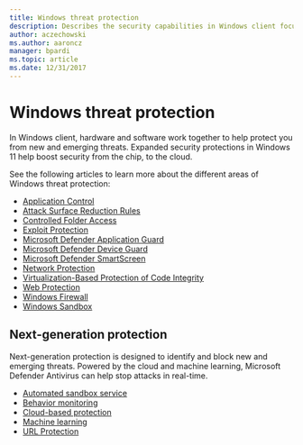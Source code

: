 ```yaml
---
title: Windows threat protection
description: Describes the security capabilities in Windows client focused on threat protection
author: aczechowski
ms.author: aaroncz
manager: bpardi
ms.topic: article
ms.date: 12/31/2017
---
```


# Windows threat protection

In Windows client, hardware and software work together to help protect you from new and emerging threats. Expanded security protections in Windows 11 help boost security from the chip, to the cloud.

See the following articles to learn more about the different areas of Windows threat protection:

- [Application Control](/windows/security/threat-protection/windows-defender-application-control/windows-defender-application-control)
- [Attack Surface Reduction Rules](/microsoft-365/security/defender-endpoint/attack-surface-reduction)
- [Controlled Folder Access](/microsoft-365/security/defender-endpoint/controlled-folders)
- [Exploit Protection](/microsoft-365/security/defender-endpoint/exploit-protection)
- [Microsoft Defender Application Guard](../application-security/application-isolation/microsoft-defender-application-guard/md-app-guard-overview.md)
- [Microsoft Defender Device Guard](../application-security/application-control/introduction-to-virtualization-based-security-and-appcontrol.md)
- [Microsoft Defender SmartScreen](/windows/security/operating-system-security/virus-and-threat-protection/microsoft-defender-smartscreen/)
- [Network Protection](/microsoft-365/security/defender-endpoint/network-protection)
- [Virtualization-Based Protection of Code Integrity](../hardware-security/enable-virtualization-based-protection-of-code-integrity.md)
- [Web Protection](/microsoft-365/security/defender-endpoint/web-protection-overview)
- [Windows Firewall](../operating-system-security/network-security/windows-firewall/index.md)
- [Windows Sandbox](../application-security/application-isolation/windows-sandbox/index.md)

## Next-generation protection

Next-generation protection is designed to identify and block new and emerging threats. Powered by the cloud and machine learning, Microsoft Defender Antivirus can help stop attacks in real-time.

- [Automated sandbox service](/microsoft-365/security/defender-endpoint/configure-block-at-first-sight-microsoft-defender-antivirus)
- [Behavior monitoring](/microsoft-365/security/defender-endpoint/configure-real-time-protection-microsoft-defender-antivirus)
- [Cloud-based protection](/microsoft-365/security/defender-endpoint/configure-protection-features-microsoft-defender-antivirus)
- [Machine learning](/microsoft-365/security/defender-endpoint/cloud-protection-microsoft-defender-antivirus)
- [URL Protection](/microsoft-365/security/defender-endpoint/configure-network-connections-microsoft-defender-antivirus)
